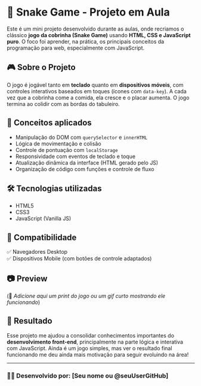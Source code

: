 # 🐍 Snake Game - Projeto em Aula

Este é um mini projeto desenvolvido durante as aulas, onde recriamos o clássico **jogo da cobrinha (Snake Game)** usando **HTML, CSS e JavaScript puro**. O foco foi aprender, na prática, os principais conceitos da programação para web, especialmente com JavaScript.

## 🎮 Sobre o Projeto

O jogo é jogável tanto em **teclado** quanto em **dispositivos móveis**, com controles interativos baseados em toques (ícones com `data-key`). A cada vez que a cobrinha come a comida, ela cresce e o placar aumenta. O jogo termina ao colidir com as bordas do tabuleiro.

## 🧠 Conceitos aplicados

- Manipulação do DOM com `querySelector` e `innerHTML`
- Lógica de movimentação e colisão
- Controle de pontuação com `localStorage`
- Responsividade com eventos de teclado e toque
- Atualização dinâmica da interface (HTML gerado pelo JS)
- Organização de código com funções e controle de fluxo

## 🛠️ Tecnologias utilizadas

- HTML5
- CSS3
- JavaScript (Vanilla JS)

## 📱 Compatibilidade

✅ Navegadores Desktop  
✅ Dispositivos Mobile (com botões de controle adaptados)

## 📷 Preview

(📌 *Adicione aqui um print do jogo ou um gif curto mostrando ele funcionando*)

## 🚀 Resultado

Esse projeto me ajudou a consolidar conhecimentos importantes do **desenvolvimento front-end**, principalmente na parte lógica e interativa com JavaScript. Ainda é um jogo simples, mas ver o resultado final funcionando me deu ainda mais motivação para seguir evoluindo na área!

---

### 👩‍💻 Desenvolvido por: [Seu nome ou @seuUserGitHub]

